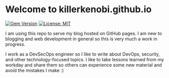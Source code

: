 # Welcome to killerkenobi.github.io 
[![Gem Version](https://img.shields.io/gem/v/jekyll-theme-chirpy)](https://rubygems.org/gems/jekyll-theme-chirpy) [![License: MIT](https://img.shields.io/badge/License-MIT-yellow.svg)](https://opensource.org/licenses/MIT)

I am using this repo to serve my blog hosted on GitHub pages. I am new to blogging and web development in general so this is very much a work in progress.

I work as a DevSecOps engineer so I like to write about DevOps, security, and other technology-focused topics. I like to take lessons learned from my workday and share them so others can experience some new material and avoid the mistakes I make :)

